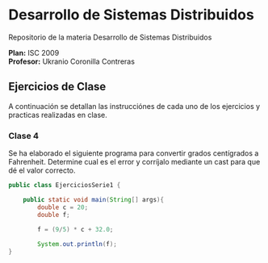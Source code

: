 # Desarrollo de Sistemas Distribuidos
Repositorio de la materia Desarrollo de Sistemas Distribuidos

**Plan:** ISC 2009\
**Profesor:** Ukranio Coronilla Contreras

## Ejercicios de Clase

A continuación se detallan las instrucciónes de cada uno de los ejercicios y practicas realizadas en clase.

### Clase 4
Se ha elaborado el siguiente programa para convertir grados centígrados a Fahrenheit. Determine cual es el error y corríjalo mediante un cast para que dé el valor correcto.

```java
public class EjerciciosSerie1 {

    public static void main(String[] args){
        double c = 20;
        double f;
		
        f = (9/5) * c + 32.0;

        System.out.println(f);
}
```